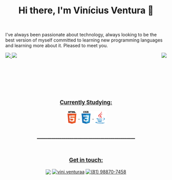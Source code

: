<h1 align="center">Hi there, I'm Vinícius Ventura 👋</h1> <br/> 

I've always been passionate about technology, always looking to be the best version of myself committed to learning new programming languages ​​and learning more about it. Pleased to meet you.
</br>

<a href="https://open.spotify.com/user/12181315956?si=5f87ee4568e0418e" target="blank"><img align="right" src="https://spotify-github-profile.vercel.app/api/view?uid=12181315956&cover_image=true&theme=default"/></a>



 <a href="https://github.com/vinivent">
  <img height="180em" src="https://github-readme-stats.vercel.app/api?username=vinivent&show_icons=true&theme=radical"/>
  <img height="118em" src="https://github-readme-stats.vercel.app/api/top-langs/?username=vinivent&layout=compact&langs_count=16&theme=radical"/>

</br>
</br>
</br>
</br>
</br>
</br>
</br>

<h3 align="center" style="font-size:17px">Currently Studying:</h3>

<div align="center" style= "display: inline_block">
    <img align="center" alt"HTML5" src="https://raw.githubusercontent.com/devicons/devicon/master/icons/html5/html5-original-wordmark.svg" idth="40" height="40"/> 
    <img align="center" alt"CSS3" src="https://raw.githubusercontent.com/devicons/devicon/master/icons/css3/css3-original-wordmark.svg" width="40" height="40"/>
    <img align="center" alt"JAVA" src="https://raw.githubusercontent.com/devicons/devicon/master/icons/java/java-original.svg" width="40" height="40"/> 
</div>

</br>
  <p align ="center">________________________________________________</p>
</br>



<h3 align="center" style="font-size:17px">Get in touch:</h3>
<p align="center">
<a href="https://linkedin.com/in/viniventura" target="blank"><img align="center" src="https://img.shields.io/badge/LinkedIn-0077B5?style=for-the-badge&logo=linkedin&logoColor=white"/></a>
<a href="https://instagram.com/vini.venturaa" target="blank"><img align="center" src="https://img.shields.io/badge/Instagram-E4405F?style=for-the-badge&logo=instagram&logoColor=white" alt="vini.venturaa"/></a>
<a href="https://wa.me/5581988707458" target="blank"><img align="center" src="https://img.shields.io/badge/WhatsApp-25D366?style=for-the-badge&logo=whatsapp&logoColor=white" alt="(81) 98870-7458" /></a>
</p></br>
